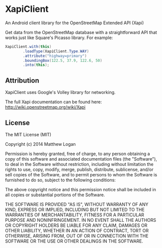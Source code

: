 XapiClient
==========

An Android client library for the OpenStreetMap Extended API (Xapi)

Get data from the OpenStreetMap database with a straightforward API that works just like Square's Picasso library.  For example:

```java
XapiClient.with(this)
        .loadType(XapiClient.Type.WAY)
        .attribute("highway=primary")
        .boundingBox(122.5, 37.9, 122.6, 50)
        .into(this);
```

## Attribution

XapiClient uses Google's Volley library for networking.

The full Xapi documentation can be found here: http://wiki.openstreetmap.org/wiki/Xapi

## License

The MIT License (MIT)

Copyright (c) 2014 Matthew Logan

Permission is hereby granted, free of charge, to any person obtaining a copy
of this software and associated documentation files (the "Software"), to deal
in the Software without restriction, including without limitation the rights
to use, copy, modify, merge, publish, distribute, sublicense, and/or sell
copies of the Software, and to permit persons to whom the Software is
furnished to do so, subject to the following conditions:

The above copyright notice and this permission notice shall be included in all
copies or substantial portions of the Software.

THE SOFTWARE IS PROVIDED "AS IS", WITHOUT WARRANTY OF ANY KIND, EXPRESS OR
IMPLIED, INCLUDING BUT NOT LIMITED TO THE WARRANTIES OF MERCHANTABILITY,
FITNESS FOR A PARTICULAR PURPOSE AND NONINFRINGEMENT. IN NO EVENT SHALL THE
AUTHORS OR COPYRIGHT HOLDERS BE LIABLE FOR ANY CLAIM, DAMAGES OR OTHER
LIABILITY, WHETHER IN AN ACTION OF CONTRACT, TORT OR OTHERWISE, ARISING FROM,
OUT OF OR IN CONNECTION WITH THE SOFTWARE OR THE USE OR OTHER DEALINGS IN THE
SOFTWARE.
